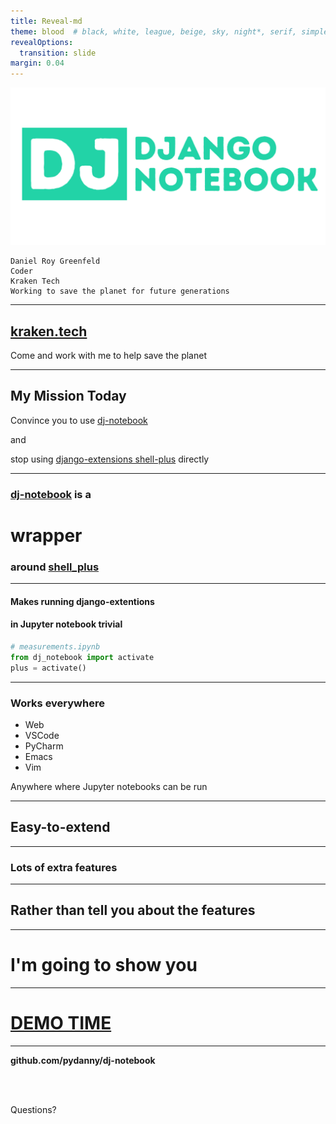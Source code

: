 ```yaml
---
title: Reveal-md
theme: blood  # black, white, league, beige, sky, night*, serif, simple, solarized, blood, moon
revealOptions:
  transition: slide
margin: 0.04
---
```


![](assets/dj-notebook-logo.png)

```plain
Daniel Roy Greenfeld
Coder
Kraken Tech
Working to save the planet for future generations
```

----

## [kraken.tech](http://kraken.tech/)

Come and work with me to help save the planet

----

## My Mission Today

Convince you to use [dj-notebook]() 

and 

stop using [django-extensions shell-plus]() directly

----

### [dj-notebook]() is a

# wrapper 

### around [shell_plus]()

----

#### Makes running django-extentions

#### in Jupyter notebook trivial

```python
# measurements.ipynb
from dj_notebook import activate
plus = activate()
```

----

### Works everywhere

- Web
- VSCode
- PyCharm
- Emacs
- Vim

Anywhere where Jupyter notebooks can be run

----

## Easy-to-extend

----

### Lots of extra features

----

## Rather than tell you about the features

----

# I'm going to show you

----

# [DEMO TIME]()

----

**github.com/pydanny/dj-notebook**

<br>
<br>

Questions?